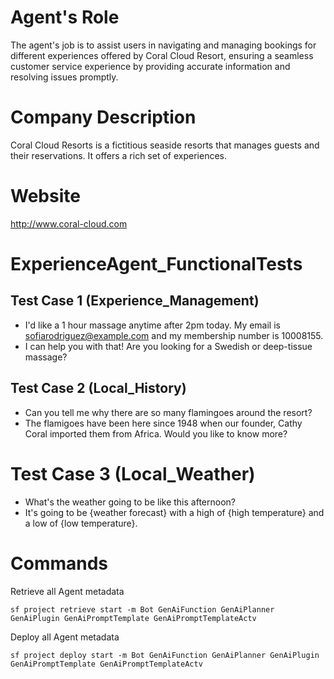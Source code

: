 # Agent's Role
The agent's job is to assist users in navigating and managing bookings for different experiences offered by Coral Cloud Resort, ensuring a seamless customer service experience by providing accurate information and resolving issues promptly.

# Company Description
Coral Cloud Resorts is a fictitious seaside resorts that manages guests and their reservations. It offers a rich set of experiences.

# Website
http://www.coral-cloud.com

# ExperienceAgent_FunctionalTests
## Test Case 1 (Experience_Management)
- I'd like a 1 hour massage anytime after 2pm today. My email is sofiarodriguez@example.com and my membership number is 10008155.
- I can help you with that! Are you looking for a Swedish or deep-tissue massage?

## Test Case 2 (Local_History) 
- Can you tell me why there are so many flamingoes around the resort?
- The flamigoes have been here since 1948 when our founder, Cathy Coral imported them from Africa. Would you like to know more?

# Test Case 3 (Local_Weather)
- What's the weather going to be like this afternoon?
- It's going to be {weather forecast} with a high of {high temperature} and a low of {low temperature}.














# Commands
Retrieve all Agent metadata
```
sf project retrieve start -m Bot GenAiFunction GenAiPlanner GenAiPlugin GenAiPromptTemplate GenAiPromptTemplateActv
```
Deploy all Agent metadata
```
sf project deploy start -m Bot GenAiFunction GenAiPlanner GenAiPlugin GenAiPromptTemplate GenAiPromptTemplateActv
```